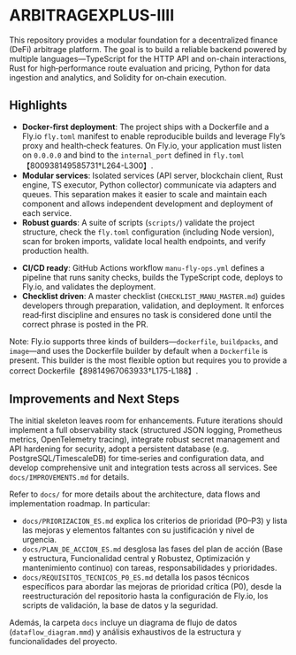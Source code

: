 # ARBITRAGEXPLUS-IIII

This repository provides a modular foundation for a decentralized finance (DeFi) arbitrage platform. The goal is to build a reliable backend powered by multiple languages—TypeScript for the HTTP API and on-chain interactions, Rust for high‑performance route evaluation and pricing, Python for data ingestion and analytics, and Solidity for on‑chain execution.

## Highlights

* **Docker‑first deployment**: The project ships with a Dockerfile and a Fly.io `fly.toml` manifest to enable reproducible builds and leverage Fly’s proxy and health‑check features. On Fly.io, your application must listen on `0.0.0.0` and bind to the `internal_port` defined in `fly.toml`【800938149585731†L264-L300】.
* **Modular services**: Isolated services (API server, blockchain client, Rust engine, TS executor, Python collector) communicate via adapters and queues. This separation makes it easier to scale and maintain each component and allows independent development and deployment of each service.
* **Robust guards**: A suite of scripts (`scripts/`) validate the project structure, check the `fly.toml` configuration (including Node version), scan for broken imports, validate local health endpoints, and verify production health.
- **CI/CD ready**: GitHub Actions workflow `manu-fly-ops.yml` defines a pipeline that runs sanity checks, builds the TypeScript code, deploys to Fly.io, and validates the deployment.
- **Checklist driven**: A master checklist (`CHECKLIST_MANU_MASTER.md`) guides developers through preparation, validation, and deployment. It enforces read‑first discipline and ensures no task is considered done until the correct phrase is posted in the PR.

Note: Fly.io supports three kinds of builders—`dockerfile`, `buildpacks`, and `image`—and uses the Dockerfile builder by default when a `Dockerfile` is present. This builder is the most flexible option but requires you to provide a correct Dockerfile【89814967063933†L175-L188】.

## Improvements and Next Steps

The initial skeleton leaves room for enhancements. Future iterations should implement a full observability stack (structured JSON logging, Prometheus metrics, OpenTelemetry tracing), integrate robust secret management and API hardening for security, adopt a persistent database (e.g. PostgreSQL/TimescaleDB) for time‑series and configuration data, and develop comprehensive unit and integration tests across all services. See `docs/IMPROVEMENTS.md` for details.

Refer to `docs/` for more details about the architecture, data flows and implementation roadmap. In particular:

- `docs/PRIORIZACION_ES.md` explica los criterios de prioridad (P0–P3) y lista las mejoras y elementos faltantes con su justificación y nivel de urgencia.
- `docs/PLAN_DE_ACCION_ES.md` desglosa las fases del plan de acción (Base y estructura, Funcionalidad central y Robustez, Optimización y mantenimiento continuo) con tareas, responsabilidades y prioridades.
- `docs/REQUISITOS_TECNICOS_P0_ES.md` detalla los pasos técnicos específicos para abordar las mejoras de prioridad crítica (P0), desde la reestructuración del repositorio hasta la configuración de Fly.io, los scripts de validación, la base de datos y la seguridad.

Además, la carpeta `docs` incluye un diagrama de flujo de datos (`dataflow_diagram.mmd`) y análisis exhaustivos de la estructura y funcionalidades del proyecto.
